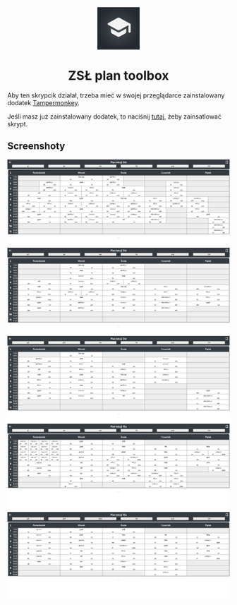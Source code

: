 <div align="center">
  <img src="readme-images/logo.png"/>
  <h1>ZSŁ plan toolbox</h1>
</div>


Aby ten skrypcik działał, trzeba mieć w swojej przeglądarce zainstalowany dodatek [Tampermonkey](https://www.tampermonkey.net/).

Jeśli masz już zainstalowany dodatek, to naciśnij [tutaj](https://raw.githubusercontent.com/Pawloland/ZSL-plan-toolbox/master/plan-toolbox-release.user.js), żeby zainsatlować skrypt.

## Screenshoty
![screenshot1](readme-images/screenshot1.png)
![screenshot2](readme-images/screenshot2.png)
![screenshot3](readme-images/screenshot3.png)
![screenshot4](readme-images/screenshot4.png)
![screenshot5](readme-images/screenshot5.png)